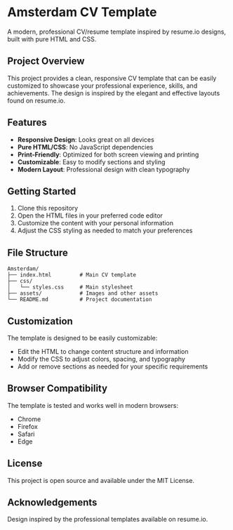 # Amsterdam CV Template

A modern, professional CV/resume template inspired by resume.io designs, built with pure HTML and CSS.

## Project Overview

This project provides a clean, responsive CV template that can be easily customized to showcase your professional experience, skills, and achievements. The design is inspired by the elegant and effective layouts found on resume.io.

## Features

- **Responsive Design**: Looks great on all devices
- **Pure HTML/CSS**: No JavaScript dependencies
- **Print-Friendly**: Optimized for both screen viewing and printing
- **Customizable**: Easy to modify sections and styling
- **Modern Layout**: Professional design with clean typography

## Getting Started

1. Clone this repository
2. Open the HTML files in your preferred code editor
3. Customize the content with your personal information
4. Adjust the CSS styling as needed to match your preferences

## File Structure

```
Amsterdam/
├── index.html         # Main CV template
├── css/
│   └── styles.css     # Main stylesheet
├── assets/            # Images and other assets
└── README.md          # Project documentation
```

## Customization

The template is designed to be easily customizable:

- Edit the HTML to change content structure and information
- Modify the CSS to adjust colors, spacing, and typography
- Add or remove sections as needed for your specific requirements

## Browser Compatibility

The template is tested and works well in modern browsers:
- Chrome
- Firefox
- Safari
- Edge

## License

This project is open source and available under the MIT License.

## Acknowledgements

Design inspired by the professional templates available on resume.io.
